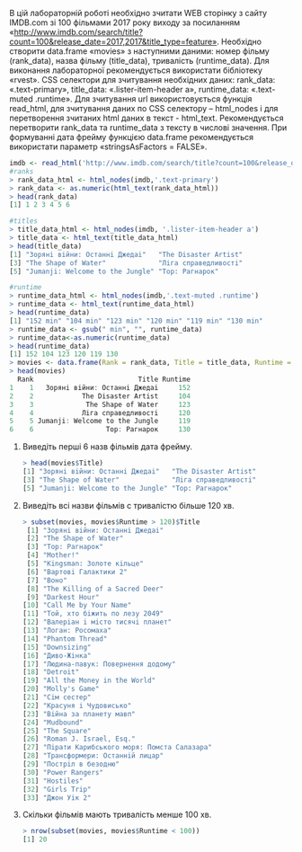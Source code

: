 В цій лабораторній роботі необхідно зчитати WEB сторінку з сайту IMDB.com зі 100 фільмами 2017 року виходу за посиланням «http://www.imdb.com/search/title?count=100&release_date=2017,2017&title_type=feature».  Необхідно створити data.frame «movies» з наступними даними: номер фільму (rank_data), назва фільму (title_data), тривалість (runtime_data). Для виконання лабораторної рекомендується використати бібліотеку «rvest». CSS селектори для зчитування необхідних даних: rank_data: «.text-primary», title_data: «.lister-item-header a», runtime_data: «.text-muted .runtime». Для зчитування url використовується функція read_html, для зчитування даних по CSS селектору – html_nodes і для перетворення зчитаних html даних в текст - html_text. Рекомендується перетворити rank_data та runtime_data з тексту в числові значення. При формуванні дата фрейму функцією data.frame рекомендується використати параметр «stringsAsFactors = FALSE».

```r
imdb <- read_html('http://www.imdb.com/search/title?count=100&release_date=2017,2017&title_type=feature')
#ranks
> rank_data_html <- html_nodes(imdb,'.text-primary')
> rank_data <- as.numeric(html_text(rank_data_html))
> head(rank_data)
[1] 1 2 3 4 5 6

#titles
> title_data_html <- html_nodes(imdb, '.lister-item-header a')
> title_data <- html_text(title_data_html)
> head(title_data)
[1] "Зорянi вiйни: Останнi Джедаi"   "The Disaster Artist"           
[3] "The Shape of Water"             "Лiга справедливостi"           
[5] "Jumanji: Welcome to the Jungle" "Тор: Рагнарок" 

#runtime
> runtime_data_html <- html_nodes(imdb,'.text-muted .runtime')
> runtime_data <- html_text(runtime_data_html)
> head(runtime_data)
[1] "152 min" "104 min" "123 min" "120 min" "119 min" "130 min"
> runtime_data <- gsub(" min", "", runtime_data)
> runtime_data<-as.numeric(runtime_data)
> head(runtime_data)
[1] 152 104 123 120 119 130
> movies <- data.frame(Rank = rank_data, Title = title_data, Runtime = runtime_data, stringsAsFactors = FALSE)
> head(movies)
  Rank                          Title Runtime
1    1   Зорянi вiйни: Останнi Джедаi     152
2    2            The Disaster Artist     104
3    3             The Shape of Water     123
4    4            Лiга справедливостi     120
5    5 Jumanji: Welcome to the Jungle     119
6    6                  Тор: Рагнарок     130
```
 



1.	Виведіть перші 6 назв фільмів дата фрейму.

	```r
	> head(movies$Title)
	[1] "Зорянi вiйни: Останнi Джедаi"   "The Disaster Artist"           
	[3] "The Shape of Water"             "Лiга справедливостi"           
	[5] "Jumanji: Welcome to the Jungle" "Тор: Рагнарок" 
	```
2.	Виведіть всі назви фільмів с тривалістю більше 120 хв.

	```r
	> subset(movies, movies$Runtime > 120)$Title
	 [1] "Зорянi вiйни: Останнi Джедаi"            
	 [2] "The Shape of Water"                      
	 [3] "Тор: Рагнарок"                           
	 [4] "Mother!"                                 
	 [5] "Kingsman: Золоте кiльце"                 
	 [6] "Вартовi Галактики 2"                     
	 [7] "Воно"                                    
	 [8] "The Killing of a Sacred Deer"            
	 [9] "Darkest Hour"                            
	[10] "Call Me by Your Name"                    
	[11] "Той, хто бiжить по лезу 2049"            
	[12] "Валерiан i мiсто тисячi планет"          
	[13] "Логан: Росомаха"                         
	[14] "Phantom Thread"                          
	[15] "Downsizing"                              
	[16] "Диво-Жiнка"                              
	[17] "Людина-павук: Повернення додому"         
	[18] "Detroit"                                 
	[19] "All the Money in the World"              
	[20] "Molly's Game"                            
	[21] "Сiм сестер"                              
	[22] "Красуня i Чудовисько"                    
	[23] "Вiйна за планету мавп"                   
	[24] "Mudbound"                                
	[25] "The Square"                              
	[26] "Roman J. Israel, Esq."                   
	[27] "Пiрати Карибського моря: Помста Салазара"
	[28] "Трансформери: Останнiй лицар"            
	[29] "Пострiл в безодню"                       
	[30] "Power Rangers"                           
	[31] "Hostiles"                                
	[32] "Girls Trip"                              
	[33] "Джон Уiк 2" 
	```
3.	Скільки фільмів мають тривалість менше 100 хв.

	```r
	> nrow(subset(movies, movies$Runtime < 100))
	[1] 20
	```